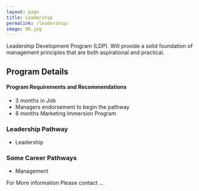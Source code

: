```yaml
---
layout: page
title: Leadership
permalink: /leadership/
image: 06.jpg
---
```

Leadership Development Program (LDP). Will provide a solid foundation of management principles that are both aspirational and practical.
## Program Details

#### Program Requirements and Recommendations
* 3 months in Job
* Managers endorsement to begin the pathway
* 8 months Marketing Immersion Program

### Leadership Pathway
* Leadership

### Some Career Pathways
* Management

For More information
Please contact ...
